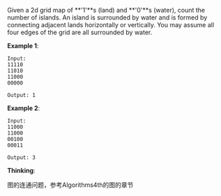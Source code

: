 Given a 2d grid map of **'1'**s (land) and **'0'**s (water), count the number of islands. An island is surrounded by water and is formed by connecting adjacent lands horizontally or vertically. You may assume all four edges of the grid are all surrounded by water.

**Example 1**:

	Input:
	11110
	11010
	11000
	00000

	Output: 1
**Example 2**:

	Input:
	11000
	11000
	00100
	00011
	
	Output: 3

**Thinking**:

图的连通问题，参考Algorithms4th的图的章节